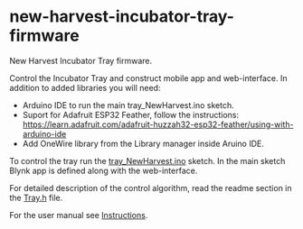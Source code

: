 # new-harvest-incubator-tray-firmware
New Harvest Incubator Tray firmware.

Control the Incubator Tray and construct mobile app and web-interface. In addition to added libraries you will need:

* Arduino IDE to run the main tray_NewHarvest.ino sketch. 
* Suport for Adafruit ESP32 Feather, follow the instructions: https://learn.adafruit.com/adafruit-huzzah32-esp32-feather/using-with-arduino-ide
* Add OneWire library from the Library manager inside Aruino IDE.

To control the tray run the [tray_NewHarvest.ino](https://github.com/IRNAS/new-harvest-incubator-tray-firmware/blob/master/tray_NewHarvest.ino) sketch. In the main sketch Blynk app is defined along with the web-interface. 

For detailed description of the control algorithm, read the readme section in the [Tray.h](https://github.com/IRNAS/new-harvest-incubator-tray-firmware/blob/master/Tray.h) file.

For the user manual see [Instructions](https://github.com/IRNAS/new-harvest-incubator-tray-firmware/blob/master/Instructions.pdf).
